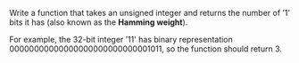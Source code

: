 Write a function that takes an unsigned integer and returns the number of ’1' bits it has (also known as the **Hamming weight**).

For example, the 32-bit integer ’11' has binary representation 00000000000000000000000000001011, so the function should return 3.
